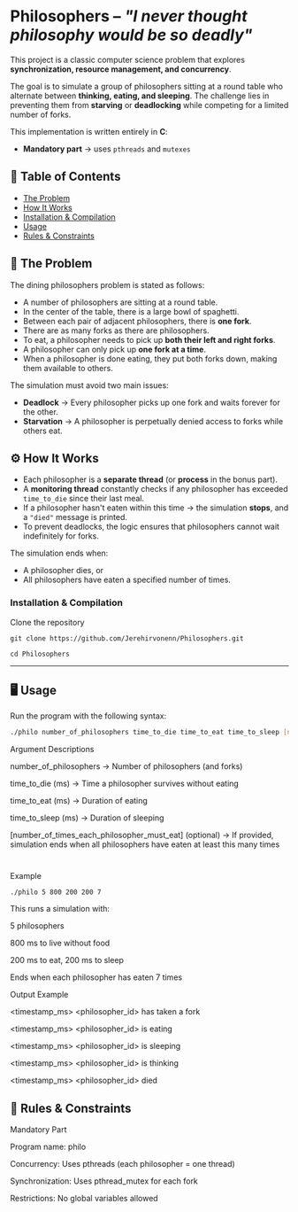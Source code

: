 # Philosophers – *"I never thought philosophy would be so deadly"*

This project is a classic computer science problem that explores **synchronization, resource management, and concurrency**.  

The goal is to simulate a group of philosophers sitting at a round table who alternate between **thinking, eating, and sleeping**. The challenge lies in preventing them from **starving** or **deadlocking** while competing for a limited number of forks.  

This implementation is written entirely in **C**:  
- **Mandatory part** → uses `pthreads` and `mutexes`   

## 📑 Table of Contents
- [The Problem](#🧩TheProblem)  
- [How It Works](#how-it-works)   
- [Installation & Compilation](#installation--compilation)  
- [Usage](#usage)  
- [Rules & Constraints](#rules--constraints)  

## 🧩 The Problem
The dining philosophers problem is stated as follows:  

- A number of philosophers are sitting at a round table.  
- In the center of the table, there is a large bowl of spaghetti.  
- Between each pair of adjacent philosophers, there is **one fork**.  
- There are as many forks as there are philosophers.  
- To eat, a philosopher needs to pick up **both their left and right forks**.  
- A philosopher can only pick up **one fork at a time**.  
- When a philosopher is done eating, they put both forks down, making them available to others.  

The simulation must avoid two main issues:  
- **Deadlock** → Every philosopher picks up one fork and waits forever for the other.  
- **Starvation** → A philosopher is perpetually denied access to forks while others eat.  


## ⚙️ How It Works
- Each philosopher is a **separate thread** (or **process** in the bonus part).  
- A **monitoring thread** constantly checks if any philosopher has exceeded `time_to_die` since their last meal.  
- If a philosopher hasn't eaten within this time → the simulation **stops**, and a `"died"` message is printed.  
- To prevent deadlocks, the logic ensures that philosophers cannot wait indefinitely for forks.  

The simulation ends when:  
- A philosopher dies, or  
- All philosophers have eaten a specified number of times.  


### Installation & Compilation
Clone the repository
```
git clone https://github.com/Jerehirvonenn/Philosophers.git
```
```
cd Philosophers
```
---

## 🖥️ Usage
Run the program with the following syntax:  
```bash
./philo number_of_philosophers time_to_die time_to_eat time_to_sleep [number_of_times_each_philosopher_must_eat]
```

Argument Descriptions

number_of_philosophers → Number of philosophers (and forks)

time_to_die (ms) → Time a philosopher survives without eating

time_to_eat (ms) → Duration of eating

time_to_sleep (ms) → Duration of sleeping

[number_of_times_each_philosopher_must_eat] (optional) → If provided, simulation ends when all philosophers have eaten at least this many times
#  


Example
```bash
./philo 5 800 200 200 7
```



This runs a simulation with:

5 philosophers

800 ms to live without food

200 ms to eat, 200 ms to sleep

Ends when each philosopher has eaten 7 times

Output Example

<timestamp_ms> <philosopher_id> has taken a fork

<timestamp_ms> <philosopher_id> is eating

<timestamp_ms> <philosopher_id> is sleeping

<timestamp_ms> <philosopher_id> is thinking

<timestamp_ms> <philosopher_id> died

## 📜 Rules & Constraints
Mandatory Part

Program name: philo

Concurrency: Uses pthreads (each philosopher = one thread)

Synchronization: Uses pthread_mutex for each fork

Restrictions: No global variables allowed

